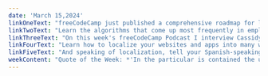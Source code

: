 ```yaml
---
date: 'March 15,2024'
linkOneText: "freeCodeCamp just published a comprehensive roadmap for learning Back-End Development. You'll start off by learning full-stack JavaScript with Node.js. Then you'll learn how to use Django to build a Python back end. After building several mini-projects, you'll dive deep into database administration with SQL. You'll then build your own APIs, write tests for them, and secure them using OWASP best practices. This roadmap will also teach you Architecture and DevOps concepts, Docker, Redis, and the mighty NGINX. (70 hour roadmap of YouTube courses): https://www.freecodecamp.org/news/back-end-developer"
linkTwoText: "Learn the algorithms that come up most frequently in employers' coding interviews. This new course will teach you how to use JavaScript to solve interview questions like Spiral Matrix, the Pyramid String Pattern, and the infamous Fizz-Buzz. (2 hour YouTube course): https://www.freecodecamp.org/news/top-10-javascript-algorithms-for-coding-challenges/"
linkThreeText: "On this week's freeCodeCamp Podcast I interview Cassidy Williams about her climb from Microsoft intern to Amazon software engineer to startup CTO. Cassidy's famous for her many developer memes and funny coding videos. In this blunt, un-edited conversation, she shares a ton of career tips — including some that will be especially helpful for women entering the field. (2 hour listen in your browser or favorite podcast app): https://www.freecodecamp.org/news/podcast-cassidy-williams-cassidoo/"
linkFourText: "Learn how to localize your websites and apps into many world languages. Of course, anyone can just drop in a translation plugin. But if you want your users to have a good experience, you should create bespoke translations that resonate with native speakers of those languages. This course will introduce you to a powerful translation crowdsourcing tool used by many websites and apps — including freeCodeCamp. You'll learn how to combine machine translation with the intuition of native speakers to quickly craft translations that sound natural. Then you'll learn how to use the front-end libraries necessary to get those translations in front of the right users. (8 hour YouTube course): https://www.freecodecamp.org/news/localize-websites-with-crowdin/"
linkFiveText: "And speaking of localization, tell your Spanish-speaking friends: freeCodeCamp just published a comprehensive Tailwind CSS course taught by David Ruiz, a Front-End Developer and native Spanish speaker. We've been publishing tons of Spanish-language courses to help Spanish speakers around the world, and this is just the beginning. (12 hour YouTube course): https://www.freecodecamp.org/news/learn-tailwind-css-in-spanish-full-course/"
weekContent: "Quote of the Week: *'In the particular is contained the universal.'* — James Joyce, Irish novelist and poet"
---
```

